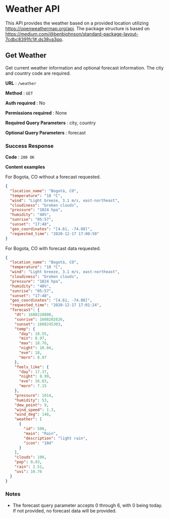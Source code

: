 # Weather API
This API provides the weather based on a provided location utilizing https://openweathermap.org/api. The package structure is based on https://medium.com/@benbjohnson/standard-package-layout-7cdbc8391fc1#.ds38va3pp.

## Get Weather

Get current weather information and optional forecast information. The city and country code are required.

**URL** : `/weather`

**Method** : `GET`

**Auth required** : No

**Permissions required** : None

**Required Query Parameters** : city, country

**Optional Query Parameters** : forecast

### Success Response

**Code** : `200 OK`

**Content examples**

For Bogota, CO without a forecast requested.

```json
{
  "location_name": "Bogotá, CO",
  "temperature": "18 °C",
  "wind": "Light breeze, 3.1 m/s, east-northeast",
  "cloudiness": "broken clouds",
  "pressure": "1024 hpa",
  "humidity": "48%",
  "sunrise": "05:57",
  "sunset": "17:48",
  "geo_coordinates": "[4.61, -74.08]",
  "requested_time": "2020-12-17 17:00:50"
}
```

For Bogota, CO with forecast data requested.

```json
{
  "location_name": "Bogotá, CO",
  "temperature": "18 °C",
  "wind": "Light breeze, 3.1 m/s, east-northeast",
  "cloudiness": "broken clouds",
  "pressure": "1024 hpa",
  "humidity": "48%",
  "sunrise": "05:57",
  "sunset": "17:48",
  "geo_coordinates": "[4.61, -74.08]",
  "requested_time": "2020-12-17 17:01:24",
  "forecast": {
    "dt": 1608220800,
    "sunrise": 1608202626,
    "sunset": 1608245303,
    "temp": {
      "day": 18.55,
      "min": 8.97,
      "max": 18.76,
      "night": 10.04,
      "eve": 18,
      "morn": 8.97
    },
    "feels_like": {
      "day": 17.37,
      "night": 8.99,
      "eve": 16.83,
      "morn": 7.15
    },
    "pressure": 1014,
    "humidity": 53,
    "dew_point": 9,
    "wind_speed": 1.3,
    "wind_deg": 148,
    "weather": [
      {
        "id": 500,
        "main": "Rain",
        "description": "light rain",
        "icon": "10d"
      }
    ],
    "clouds": 100,
    "pop": 0.93,
    "rain": 2.51,
    "uvi": 10.76
  }
}
```

### Notes

* The forecast query parameter accepts 0 through 6, with 0 being today. If not provided, no forecast data will be provided.